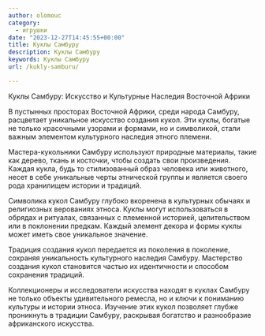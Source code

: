 ```yaml
---
author: olomouc
category:
  - игрушки
date: "2023-12-27T14:45:55+00:00"
title: Куклы Самбуру
description: Куклы Самбуру
keywords: Куклы Самбуру
url: /kukly-samburu/

---
```

Куклы Самбуру: Искусство и Культурные Наследия Восточной Африки

В пустынных просторах Восточной Африки, среди народа Самбуру, расцветает уникальное искусство создания кукол. Эти куклы, богатые не только красочными узорами и формами, но и символикой, стали важным элементом культурного наследия этного племени.

Мастера-кукольники Самбуру используют природные материалы, такие как дерево, ткань и косточки, чтобы создать свои произведения. Каждая кукла, будь то стилизованный образ человека или животного, несет в себе уникальные черты этнической группы и является своего рода хранилищем истории и традиций.

Символика кукол Самбуру глубоко вкоренена в культурных обычаях и религиозных верованиях этноса. Куклы могут использоваться в обрядах и ритуалах, связанных с племенной историей, целительством или в поклонении предкам. Каждый элемент декора и формы куклы может иметь свое уникальное значение.

Традиция создания кукол передается из поколения в поколение, сохраняя уникальность культурного наследия Самбуру. Мастерство создания кукол становится частью их идентичности и способом сохранения традиций.

Коллекционеры и исследователи искусства находят в куклах Самбуру не только объекты удивительного ремесла, но и ключи к пониманию культуры и истории этноса. Изучение этих кукол позволяет глубже проникнуть в традиции Самбуру, раскрывая богатство и разнообразие африканского искусства.
